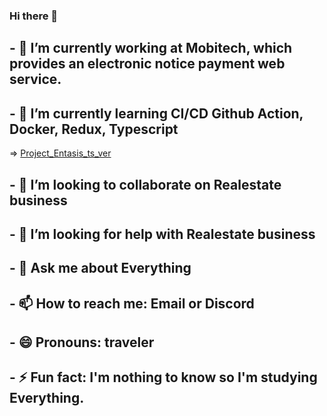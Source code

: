 ### Hi there 👋

## - 🔭 I’m currently working at Mobitech, which provides an electronic notice payment web service.
## - 🌱 I’m currently learning CI/CD Github Action, Docker, Redux, Typescript
  => [Project_Entasis_ts_ver](http://wacatbucket.s3-website.ap-northeast-2.amazonaws.com/)   
## - 👯 I’m looking to collaborate on Realestate business
## - 🤔 I’m looking for help with Realestate business
## - 💬 Ask me about Everything
## - 📫 How to reach me: Email or Discord
## - 😄 Pronouns: traveler
## - ⚡ Fun fact: I'm nothing to know so I'm studying Everything.

